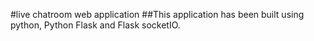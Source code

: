 #live chatroom web application
##This application has been built using python, Python Flask and Flask socketIO.
